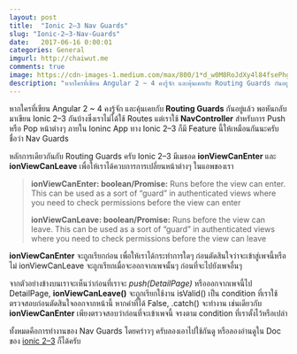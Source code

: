 ```yaml
---
layout: post
title:  "Ionic 2–3 Nav Guards"
slug: "Ionic-2–3-Nav-Guards"
date:   2017-06-16 0:00:01
categories: General
imgurl: http://chaiwut.me
comments: true
image: https://cdn-images-1.medium.com/max/800/1*d_w0M8RoJdXy4l84fsePhg.jpeg
description: "หากใครที่เขียน Angular 2 ~ 4 คงรู้จัก และคุ้นเคยกับ Routing Guards กันอยู่แล้ว พอหันกลับมาเขียน Ionic 2–3 กันบ้างซึ่งเราไม่ได้ใช้ Routes แต่เราใช้ NavController สำหรับการ Push หรือ Pop หน้าต่างๆ ภายใน Ioninc App ทาง Ionic 2–3 ก็มี Feature นี้ให้เหมือนกันนะครับ ชื่อว่า Nav Guards"
---
```

หากใครที่เขียน Angular 2 ~ 4 คงรู้จัก และคุ้นเคยกับ **Routing Guards** กันอยู่แล้ว พอหันกลับมาเขียน Ionic 2–3 กันบ้างซึ่งเราไม่ได้ใช้ Routes แต่เราใช้ **NavController** สำหรับการ Push หรือ Pop หน้าต่างๆ ภายใน Ioninc App ทาง Ionic 2–3 ก็มี Feature นี้ให้เหมือนกันนะครับ ชื่อว่า Nav Guards

หลักการเดียวกันกับ Routing Guards ครับ Ionic 2–3 มีเมธอด **ionViewCanEnter** และ **ionViewCanLeave** เพื่อให้เราได้ควบการการเปลี่ยนหน้าต่างๆ ในแอพของเรา

>**ionViewCanEnter: boolean/Promise<void>:** Runs before the view can enter. This can be used as a sort of “guard” in authenticated views where you need to check permissions before the view can enter
>
>**ionViewCanLeave: boolean/Promise<void>:** Runs before the view can leave. This can be used as a sort of “guard” in authenticated views where you need to check permissions before the view can leave

**ionViewCanEnter** จะถูกเรียกก่อน เพื่อให้เราได้กระทำการใดๆ ก่อนตัดสินใจว่าจะเข้าสู่เพจนี้หรือไม่
ionViewCanLeave จะถูกเรียกเมื่อจะออกจากเพจนั้นๆ ก่อนที่จะไปยังเพจอื่นๆ

<script src="https://gist.github.com/ichaiwut/2bcf42996e0ba89bd3f482956a9869f1.js"></script>

จากตัวอย่างข้างบนเราจะเห็นว่าก่อนที่เราจะ _push(DetailPage)_ หรือออกจากเพจนี้ไป DetailPage, **ionViewCanLeave()** จะถูกเรียกใช้งาน isValid() เป็น condition ที่เราใช้ตรวจสอบก่อนตัดสินใจออกจากหน้านี้ หากค่าที่ได้ False, .catch() จะทำงาน
เช่นเดียวกับ **ionViewCanEnter** เพียงตรวจสอบว่าก่อนที่จะเข้าเพจนี้ จรงตาม condition ที่เราตั้งไว้หรือเปล่า

<script src="https://gist.github.com/ichaiwut/3e83ba9ac92f50a0d3e0cfece7624b8e.js"></script>

ทั้งหมดคือการทำงานของ Nav Guards โดยคร่าวๆ ครับลองเอาไปใช้กันดู หรือลองอ่านดูใน Doc ของ [ionic 2–3](https://ionicframework.com/docs/api/navigation/NavController/#nav-guards) ก็ได้ครับ
